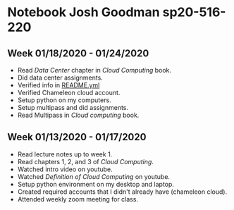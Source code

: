 # Notebook Josh Goodman sp20-516-220

## Week 01/18/2020 - 01/24/2020

* Read *Data Center*  chapter in *Cloud Computing* book.
* Did data center assignments.
* Verified info in [README.yml](./README.yml)
* Verified Chameleon cloud account.
* Setup python on my computers.
* Setup multipass and did assignments.
* Read Multipass in *Cloud computing* book.

## Week 01/13/2020 - 01/17/2020

* Read lecture notes up to week 1.
* Read chapters 1, 2, and 3 of *Cloud Computing*.
* Watched intro video on youtube.
* Watched *Definition of Cloud Computing* on youtube.
* Setup python environment on my desktop and laptop.
* Created required accounts that I didn't already have (chameleon cloud).
* Attended weekly zoom meeting for class.

